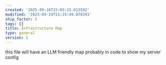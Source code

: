 ```yaml
---
created: '2025-09-16T15:05:15.613592'
modified: '2025-09-19T21:15:49.070393'
ship_factor: 5
tags: []
title: Infrastructure Map
type: general
version: 1
---
```


this file will have an LLM friendly map probably in code to show my server config